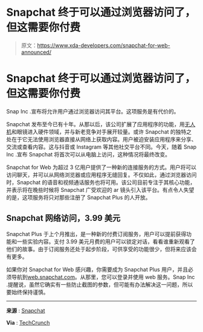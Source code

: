 # Snapchat 终于可以通过浏览器访问了，但这需要你付费

> 原文：<https://www.xda-developers.com/snapchat-for-web-announced/>

# Snapchat 终于可以通过浏览器访问了，但这需要你付费

Snap Inc .宣布将允许用户通过浏览器访问其平台。这项服务是有代价的。

Snapchat 发布至今已有十年。从那以后，该公司扩展了应用程序的功能，用[无人机](https://www.xda-developers.com/snap-pixy-drone-snapchat/)和眼镜进入硬件领域，并与新老竞争对手展开较量。或许 Snapchat 的独特之处在于它无法使用浏览器直接从网络上获取内容。用户被迫安装应用程序来分享、交流或查看内容。这与抖音或 Instagram 等其他社交平台不同。今天，随着 Snap Inc .宣布 Snapchat 将首次可以从电脑上访问，这种情况将最终改变。

Snapchat for Web 为超过 3 亿用户提供了一种新的连接服务的方式。用户将可以访问聊天，并可以从网络浏览器或应用程序无缝回复。不仅如此，通过浏览器访问时，Snapchat 的语音和视频通话服务也将可用。该公司目前专注于其核心功能，并表示将在晚些时候将 Snapchat 广受欢迎的 ar 镜头引入该平台。有点令人失望的是，这项服务将只对那些注册了 Snapchat Plus 的人开放。

## Snapchat 网络访问，3.99 美元

Snapchat Plus 于上个月推出，是一种新的付费订阅服务，用户可以提前获得功能和一些实验内容。支付 3.99 美元月费的用户可以锁定对话，看看谁重新观看了他们的故事。由于订阅服务还处于起步阶段，可供享受的功能很少，但将来应该会有更多。

如果你对 Snapchat for Web 感兴趣，你需要成为 Snapchat Plus 用户，并且必须导航到[web.snapchat.com](https://web.snapchat.com)。从那里，您可以登录并使用 web 服务。Snap Inc .提醒说，虽然它确实有一些防止截图的参数，但可能有办法解决这一问题，所以要始终保持谨慎。

* * *

**来源** : [Snapchat](https://newsroom.snap.com/snapchat-for-web)

**Via** : [TechCrunch](https://techcrunch.com/2022/07/18/snap-launches-snapchat-for-web/)